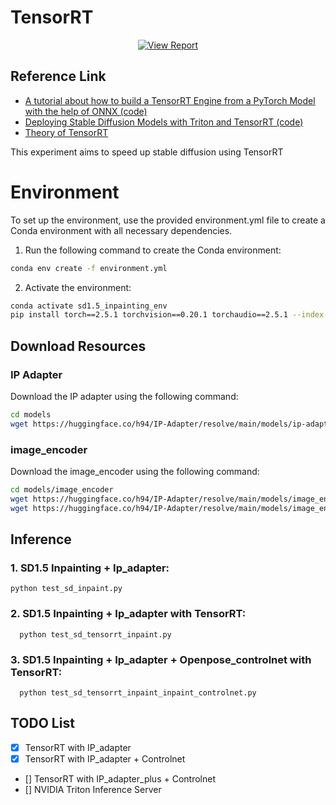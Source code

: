 # TensorRT 

<div style="display: flex; justify-content: center; align-items: center;">
  <a href="https://sjbfwnygg89.sg.larksuite.com/wiki/Qq8xwqC5yivuWJkIF81lK4Fig0c" style="margin: 0 2px;">
    <img src='https://img.shields.io/badge/Document-View%20Report-blue?style=flat&logo=microsoft-word&logoColor=blue' alt='View Report'>
  </a>
</div>


## Reference Link


- [A tutorial about how to build a TensorRT Engine from a PyTorch Model with the help of ONNX (code)](https://github.com/RizhaoCai/PyTorch_ONNX_TensorRT)
- [Deploying Stable Diffusion Models with Triton and TensorRT (code)](https://docs.nvidia.com/deeplearning/triton-inference-server/user-guide/docs/tutorials/Popular_Models_Guide/StableDiffusion/README.html)
- [Theory of TensorRT](https://viblo.asia/p/tensorrt-su-vuot-troi-voi-bai-toan-toi-uu-mo-hinh-deep-learning-y3RL1AayLao)





This experiment aims to speed up stable diffusion using TensorRT



# Environment
To set up the environment, use the provided environment.yml file to create a Conda environment with all necessary dependencies.

1. Run the following command to create the Conda environment:
```bash
conda env create -f environment.yml
```
2. Activate the environment:
```bash
conda activate sd1.5_inpainting_env
pip install torch==2.5.1 torchvision==0.20.1 torchaudio==2.5.1 --index-url https://download.pytorch.org/whl/cu118
```

## Download Resources 
### IP Adapter  
Download the IP adapter using the following command:  
```bash
cd models
wget https://huggingface.co/h94/IP-Adapter/resolve/main/models/ip-adapter_sd15.bin
```

### image_encoder 
Download the image_encoder using the following command:  
```bash
cd models/image_encoder
wget https://huggingface.co/h94/IP-Adapter/resolve/main/models/image_encoder/model.safetensors
wget https://huggingface.co/h94/IP-Adapter/resolve/main/models/image_encoder/config.json
```


## Inference
### 1. SD1.5 Inpainting + Ip_adapter:
```
python test_sd_inpaint.py
```


### 2. SD1.5 Inpainting + Ip_adapter with TensorRT:
```
  python test_sd_tensorrt_inpaint.py
```
### 3. SD1.5 Inpainting + Ip_adapter + Openpose_controlnet with TensorRT:
```
  python test_sd_tensorrt_inpaint_inpaint_controlnet.py
```


## TODO List
- [x] TensorRT with IP_adapter
- [x] TensorRT with IP_adapter + Controlnet
- []  TensorRT with IP_adapter_plus + Controlnet
- []  NVIDIA Triton Inference Server
